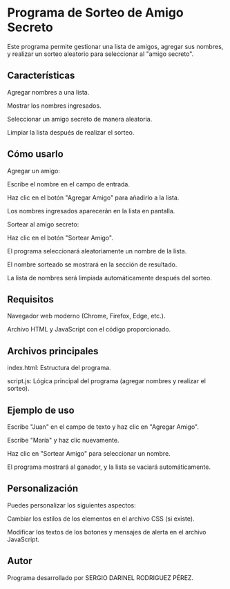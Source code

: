 # Programa de Sorteo de Amigo Secreto

Este programa permite gestionar una lista de amigos, agregar sus nombres, y realizar un sorteo aleatorio para seleccionar al "amigo secreto".

## Características

Agregar nombres a una lista.

Mostrar los nombres ingresados.

Seleccionar un amigo secreto de manera aleatoria.

Limpiar la lista después de realizar el sorteo.

## Cómo usarlo

Agregar un amigo:

Escribe el nombre en el campo de entrada.

Haz clic en el botón "Agregar Amigo" para añadirlo a la lista.

Los nombres ingresados aparecerán en la lista en pantalla.

Sortear al amigo secreto:

Haz clic en el botón "Sortear Amigo".

El programa seleccionará aleatoriamente un nombre de la lista.

El nombre sorteado se mostrará en la sección de resultado.

La lista de nombres será limpiada automáticamente después del sorteo.

## Requisitos

Navegador web moderno (Chrome, Firefox, Edge, etc.).

Archivo HTML y JavaScript con el código proporcionado.

## Archivos principales

index.html: Estructura del programa.

script.js: Lógica principal del programa (agregar nombres y realizar el sorteo).

## Ejemplo de uso

Escribe "Juan" en el campo de texto y haz clic en "Agregar Amigo".

Escribe "María" y haz clic nuevamente.

Haz clic en "Sortear Amigo" para seleccionar un nombre.

El programa mostrará al ganador, y la lista se vaciará automáticamente.

## Personalización

Puedes personalizar los siguientes aspectos:

Cambiar los estilos de los elementos en el archivo CSS (si existe).

Modificar los textos de los botones y mensajes de alerta en el archivo JavaScript.

## Autor

Programa desarrollado por SERGIO DARINEL RODRIGUEZ PÉREZ.

